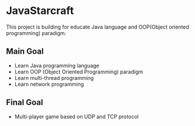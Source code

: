 # JavaStarcraft
This project is building for educate Java language and OOP(Object oriented programming) paradigm.

## Main Goal
- Learn Java programming language
- Learn OOP (Object Oriented Programming) paradigm
- Learn multi-thread programming
- Learn network programming

## Final Goal
- Multi-player game based on UDP and TCP protocol
